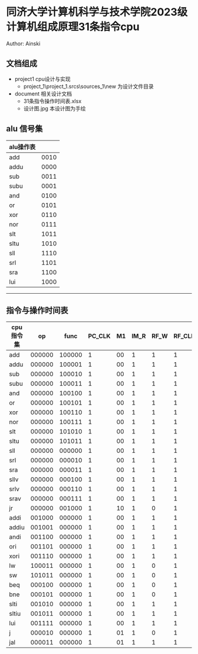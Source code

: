 # 同济大学计算机科学与技术学院2023级计算机组成原理31条指令cpu
Author: Ainski
## 文档组成
 - project1 cpu设计与实现
   - project_1\project_1.srcs\sources_1\new 为设计文件目录
 - document 相关设计文档
   - 31条指令操作时间表.xlsx
   - 设计图.jpg 本设计图为手绘
## alu 信号集
| alu操作表 |       |
|--------|-------|
| add    | 0010  |
| addu   | 0000  |
| sub    | 0011  |
| subu   | 0001  |
| and    | 0100  |
| or     | 0101  |
| xor    | 0110  |
| nor    | 0111  |
| slt    | 1011  |
| sltu   | 1010  |
| sll    | 1110  |
| srl    | 1101  |
| sra    | 1100  |
| lui    | 1000  |

---
## 指令与操作时间表

| cpu指令集 | op     | func   | PC_CLK | M1 | IM_R | RF_W | RF_CLK | S/!U | M2 | M4 | CS | DM_W | DM_R | CLK | ALUCTR | Btype | M5 | M3 | M6 |
|-----------|--------|--------|--------|----|------|------|--------|------|----|----|----|------|------|-----|--------|-------|----|----|----|
| add       | 000000 | 100000 | 1      | 00 | 1    | 1    | 1      | 0    | 00 | 00 | 0  | 0    | 0    | 1   | 0010   | 0     | 00 | 00 | 0  |
| addu      | 000000 | 100001 | 1      | 00 | 1    | 1    | 1      | 0    | 00 | 00 | 0  | 0    | 0    | 1   | 0000   | 0     | 00 | 00 | 0  |
| sub       | 000000 | 100010 | 1      | 00 | 1    | 1    | 1      | 0    | 00 | 00 | 00 | 0    | 0    | 1   | 0011   | 0     | 00 | 00 | 0  |
| subu      | 000000 | 100011 | 1      | 00 | 1    | 1    | 1      | 0    | 00 | 00 | 0  | 0    | 0    | 1   | 0001   | 0     | 00 | 00 | 0  |
| and       | 000000 | 100100 | 1      | 00 | 1    | 1    | 1      | 0    | 00 | 00 | 0  | 0    | 0    | 1   | 0100   | 0     | 00 | 00 | 0  |
| or        | 000000 | 100101 | 1      | 00 | 1    | 1    | 1      | 0    | 00 | 00 | 0  | 0    | 0    | 1   | 0101   | 0     | 00 | 00 | 0  |
| xor       | 000000 | 100110 | 1      | 00 | 1    | 1    | 1      | 0    | 00 | 00 | 0  | 0    | 0    | 1   | 0110   | 0     | 00 | 00 | 0  |
| nor       | 000000 | 100111 | 1      | 00 | 1    | 1    | 1      | 0    | 00 | 00 | 0  | 0    | 0    | 1   | 0111   | 0     | 00 | 00 | 0  |
| slt       | 000000 | 101010 | 1      | 00 | 1    | 1    | 1      | 0    | 00 | 01 | 0  | 0    | 0    | 1   | 1011   | 0     | 00 | 00 | 0  |
| sltu      | 000000 | 101011 | 1      | 00 | 1    | 1    | 1      | 0    | 00 | 01 | 0  | 0    | 0    | 1   | 1010   | 0     | 00 | 00 | 0  |
| sll       | 000000 | 000000 | 1      | 00 | 1    | 1    | 1      | 0    | 00 | 01 | 0  | 0    | 0    | 1   | 1110   | 0     | 11 | 00 | 0  |
| srl       | 000000 | 000010 | 1      | 00 | 1    | 1    | 1      | 0    | 00 | 01 | 0  | 0    | 0    | 1   | 1101   | 0     | 11 | 00 | 0  |
| sra       | 000000 | 000011 | 1      | 00 | 1    | 1    | 1      | 0    | 00 | 01 | 0  | 0    | 0    | 1   | 1100   | 0     | 11 | 00 | 0  |
| sllv      | 000000 | 000100 | 1      | 00 | 1    | 1    | 1      | 0    | 00 | 01 | 0  | 0    | 0    | 1   | 1110   | 0     | 00 | 00 | 0  |
| srlv      | 000000 | 000110 | 1      | 00 | 1    | 1    | 1      | 0    | 00 | 01 | 0  | 0    | 0    | 1   | 1101   | 0     | 00 | 00 | 0  |
| srav      | 000000 | 000111 | 1      | 00 | 1    | 1    | 1      | 0    | 00 | 01 | 0  | 0    | 0    | 1   | 1100   | 0     | 00 | 00 | 0  |
| jr        | 000000 | 001000 | 1      | 10 | 1    | 0    | 1      | 0    | 00 | 00 | 0  | 0    | 0    | 1   | 0000   | 0     | 00 | 00 | 0  |
| addi      | 001000 | 000000 | 1      | 00 | 1    | 1    | 1      | 1    | 00 | 10 | 0  | 0    | 0    | 1   | 0010   | 0     | 11 | 00 | 0  |
| addiu     | 001001 | 000000 | 1      | 00 | 1    | 1    | 1      | 0    | 00 | 10 | 0  | 0    | 0    | 1   | 0000   | 0     | 11 | 00 | 0  |
| andi      | 001100 | 000000 | 1      | 00 | 1    | 1    | 1      | 1    | 00 | 10 | 0  | 0    | 0    | 1   | 0100   | 0     | 11 | 00 | 0  |
| ori       | 001101 | 000000 | 1      | 00 | 1    | 1    | 1      | 1    | 00 | 10 | 0  | 0    | 0    | 1   | 0101   | 0     | 11 | 00 | 0  |
| xori      | 001110 | 000000 | 1      | 00 | 1    | 1    | 1      | 1    | 00 | 10 | 0  | 0    | 0    | 1   | 0110   | 0     | 11 | 00 | 0  |
| lw        | 100011 | 000000 | 1      | 00 | 1    | 0    | 1      | 1    | 01 | 10 | 1  | 0    | 1    | 1   | 0010   | 0     | 00 | 10 | 0  |
| sw        | 101011 | 000000 | 1      | 00 | 1    | 0    | 1      | 1    | 00 | 10 | 1  | 1    | 0    | 1   | 0010   | 0     | 00 | 10 | 0  |
| beq       | 000100 | 000000 | 1      | 00 | 1    | 0    | 1      | 1    | 00 | 10 | 0  | 0    | 0    | 1   | 0011   | 1     | 00 | 00 | 1  |
| bne       | 000101 | 000000 | 1      | 00 | 1    | 0    | 1      | 1    | 00 | 10 | 0  | 0    | 0    | 1   | 0011   | 1     | 00 | 00 | 0  |
| slti      | 001010 | 000000 | 1      | 00 | 1    | 1    | 1      | 1    | 00 | 01 | 0  | 0    | 0    | 1   | 1011   | 0     | 00 | 10 | 0  |
| sltiu     | 001011 | 000000 | 1      | 00 | 1    | 1    | 1      | 0    | 00 | 01 | 0  | 0    | 0    | 1   | 1010   | 0     | 00 | 10 | 0  |
| lui       | 001111 | 000000 | 1      | 00 | 1    | 1    | 1      | 0    | 00 | 10 | 0  | 0    | 0    | 1   | 1000   | 0     | 10 | 10 | 0  |
| j         | 000010 | 000000 | 1      | 01 | 1    | 0    | 1      | 0    | 00 | 00 | 0  | 0    | 0    | 1   | 0000   | 0     | 00 | 00 | 0  |
| jal       | 000011 | 000000 | 1      | 01 | 1    | 1    | 1      | 0    | 10 | 00 | 0  | 0    | 0    | 1   | 0000   | 0     | 00 | 01 | 0  |
